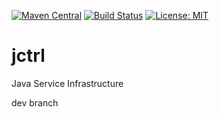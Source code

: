 [![Maven Central](https://img.shields.io/maven-central/v/com.github.gv2011.jctrl/jctrl-parent.svg)](https://search.maven.org/#search|ga|1|g%3A%22com.github.gv2011.jctrl%22%20AND%20a%3A%22jctrl-parent%22)
[![Build Status](https://travis-ci.org/gv2011/jctrl.svg?branch=dev)](https://travis-ci.org/gv2011/jctrl)
[![License: MIT](https://img.shields.io/badge/License-MIT-green.svg)](https://opensource.org/licenses/MIT)

# jctrl
Java Service Infrastructure

dev branch
